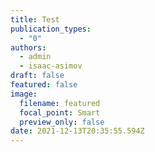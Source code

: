 ```yaml
---
title: Test
publication_types:
  - "0"
authors:
  - admin
  - isaac-asimov
draft: false
featured: false
image:
  filename: featured
  focal_point: Smart
  preview_only: false
date: 2021-12-13T20:35:55.594Z
---
```

